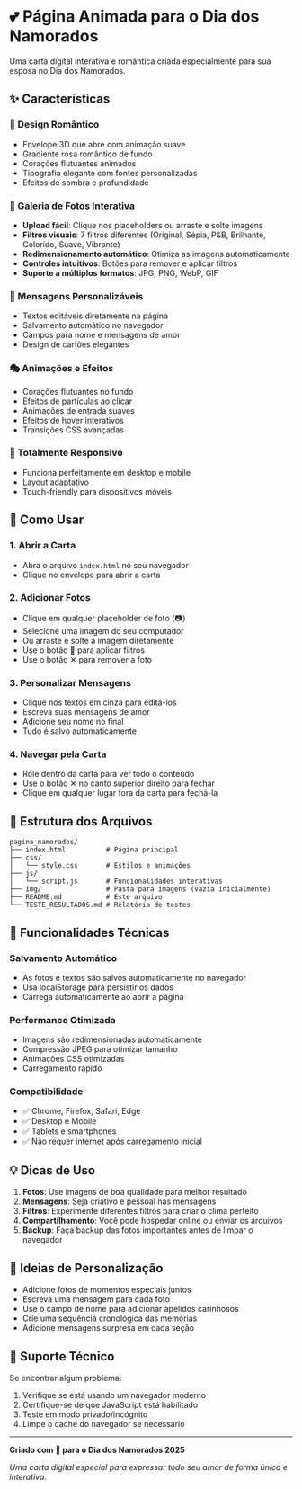 # 💕 Página Animada para o Dia dos Namorados

Uma carta digital interativa e romântica criada especialmente para sua esposa no Dia dos Namorados.

## ✨ Características

### 🎨 Design Romântico
- Envelope 3D que abre com animação suave
- Gradiente rosa romântico de fundo
- Corações flutuantes animados
- Tipografia elegante com fontes personalizadas
- Efeitos de sombra e profundidade

### 📸 Galeria de Fotos Interativa
- **Upload fácil**: Clique nos placeholders ou arraste e solte imagens
- **Filtros visuais**: 7 filtros diferentes (Original, Sépia, P&B, Brilhante, Colorido, Suave, Vibrante)
- **Redimensionamento automático**: Otimiza as imagens automaticamente
- **Controles intuitivos**: Botões para remover e aplicar filtros
- **Suporte a múltiplos formatos**: JPG, PNG, WebP, GIF

### 💌 Mensagens Personalizáveis
- Textos editáveis diretamente na página
- Salvamento automático no navegador
- Campos para nome e mensagens de amor
- Design de cartões elegantes

### 🎭 Animações e Efeitos
- Corações flutuantes no fundo
- Efeitos de partículas ao clicar
- Animações de entrada suaves
- Efeitos de hover interativos
- Transições CSS avançadas

### 📱 Totalmente Responsivo
- Funciona perfeitamente em desktop e mobile
- Layout adaptativo
- Touch-friendly para dispositivos móveis

## 🚀 Como Usar

### 1. Abrir a Carta
- Abra o arquivo `index.html` no seu navegador
- Clique no envelope para abrir a carta

### 2. Adicionar Fotos
- Clique em qualquer placeholder de foto (📷)
- Selecione uma imagem do seu computador
- Ou arraste e solte a imagem diretamente
- Use o botão 🎨 para aplicar filtros
- Use o botão ✕ para remover a foto

### 3. Personalizar Mensagens
- Clique nos textos em cinza para editá-los
- Escreva suas mensagens de amor
- Adicione seu nome no final
- Tudo é salvo automaticamente

### 4. Navegar pela Carta
- Role dentro da carta para ver todo o conteúdo
- Use o botão ✕ no canto superior direito para fechar
- Clique em qualquer lugar fora da carta para fechá-la

## 📁 Estrutura dos Arquivos

```
pagina_namorados/
├── index.html          # Página principal
├── css/
│   └── style.css       # Estilos e animações
├── js/
│   └── script.js       # Funcionalidades interativas
├── img/                # Pasta para imagens (vazia inicialmente)
├── README.md           # Este arquivo
└── TESTE_RESULTADOS.md # Relatório de testes
```

## 🎯 Funcionalidades Técnicas

### Salvamento Automático
- As fotos e textos são salvos automaticamente no navegador
- Usa localStorage para persistir os dados
- Carrega automaticamente ao abrir a página

### Performance Otimizada
- Imagens são redimensionadas automaticamente
- Compressão JPEG para otimizar tamanho
- Animações CSS otimizadas
- Carregamento rápido

### Compatibilidade
- ✅ Chrome, Firefox, Safari, Edge
- ✅ Desktop e Mobile
- ✅ Tablets e smartphones
- ✅ Não requer internet após carregamento inicial

## 💡 Dicas de Uso

1. **Fotos**: Use imagens de boa qualidade para melhor resultado
2. **Mensagens**: Seja criativo e pessoal nas mensagens
3. **Filtros**: Experimente diferentes filtros para criar o clima perfeito
4. **Compartilhamento**: Você pode hospedar online ou enviar os arquivos
5. **Backup**: Faça backup das fotos importantes antes de limpar o navegador

## 🎁 Ideias de Personalização

- Adicione fotos de momentos especiais juntos
- Escreva uma mensagem para cada foto
- Use o campo de nome para adicionar apelidos carinhosos
- Crie uma sequência cronológica das memórias
- Adicione mensagens surpresa em cada seção

## 🔧 Suporte Técnico

Se encontrar algum problema:
1. Verifique se está usando um navegador moderno
2. Certifique-se de que JavaScript está habilitado
3. Teste em modo privado/incógnito
4. Limpe o cache do navegador se necessário

---

**Criado com 💖 para o Dia dos Namorados 2025**

*Uma carta digital especial para expressar todo seu amor de forma única e interativa.*

